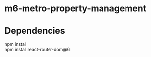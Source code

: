 # m6-metro-property-management

# Dependencies
npm install <br>
npm install react-router-dom@6 <br>
